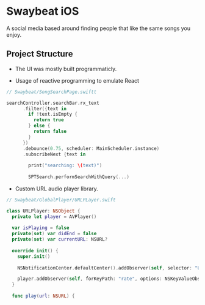 # Swaybeat iOS

A social media based around finding people that like the same songs you enjoy. 

## Project Structure
* The UI was mostly built programmaticly.

* Usage of reactive programming to emulate React
``` swift
// Swaybeat/SongSearchPage.swiftt

searchController.searchBar.rx_text
      .filter({text in
        if !text.isEmpty {
          return true
        } else {
          return false
        }
      })
      .debounce(0.75, scheduler: MainScheduler.instance)
      .subscribeNext {text in
        
        print("searching: \(text)")
        
        SPTSearch.performSearchWithQuery(...)
```

* Custom URL audio player library.
``` swift
// Swaybeat/GlobalPlayer/URLPLayer.swift

class URLPlayer: NSObject {
  private let player = AVPlayer()
  
  var isPlaying = false
  private(set) var didEnd = false
  private(set) var currentURL: NSURL?
  
  override init() {
    super.init()
    
    NSNotificationCenter.defaultCenter().addObserver(self, selector: "URLPlayerDidEnd:", name: AVPlayerItemDidPlayToEndTimeNotification, object: self)

    player.addObserver(self, forKeyPath: "rate", options: NSKeyValueObservingOptions([.New, .Initial]),context: nil)
  }
  
  func play(url: NSURL) {
```

